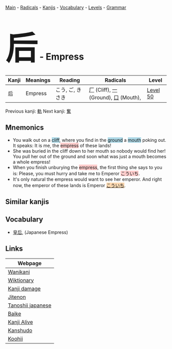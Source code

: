 <style> bigfont {font-size: 100px}</style>
[Main](../README.md) -
[Radicals](../radicals.md) -
[Kanjis](../kanjis.md) -
[Vocabulary](../vocabulary.md) -
[Levels](../levels.md) -
[Grammar](../grammar.md)
# <bigfont> 后</bigfont> - Empress 

| Kanji | Meanings | Reading | Radicals | Level |
| --- | --- | --- | --- | --- |
| 后 | Empress | こう, ご, きさき | [厂](../radicals/厂.md) (Cliff), [一](../radicals/一.md) (Ground), [口](../radicals/口.md) (Mouth),  | [Level 50](../levels/wk_level50.md) |

Previous kanji: [軌](軌.md) Next kanji: [奮](奮.md) 

## Mnemonics
 * You walk out on a <span style="background-color:#ADD8E6"> cliff</span>, where you find in the <span style="background-color:#ADD8E6"> ground</span> a <span style="background-color:#ADD8E6"> mouth</span> poking out. It speaks: It is me, the <span style="background-color:#ffcccb"> empress</span> of these lands!
* She was buried in the cliff down to her mouth so nobody would find her! You pull her out of the ground and soon what was just a mouth becomes a whole empress!
* When you finish unburying the <span style="background-color:#ffcccb"> empress</span>, the first thing she says to you is: Please, you must hurry and take me to Emperor <span style="background-color:#ffcccb"> こういち</span>.
* It's only natural the empress would want to see her emperor. And right now, the emperor of these lands is Emperor <span style="background-color:#fed8b1"> [こういち](https://jisho.org/search/こういち)</span>.


## Similar kanjis
 


## Vocabulary
 * [皇后](../vocabulary/后.md), (Japanese Empress)



## Links 

| Webpage |
| --- |
| [Wanikani          ](https://www.wanikani.com/kanji/后) |
| [Wiktionary        ](https://en.wiktionary.org/wiki/后) |
| [Kanji damage      ](http://www.kanjidamage.com/kanji/search?utf8=✓&q=后) |
| [Jitenon           ](https://jitenon.com/kanji/后) |
| [Tanoshii japanese ](https://www.tanoshiijapanese.com/dictionary/kanji.cfm?k=后) |
| [Baike             ](https://baike.baidu.com/item/后) |
| [Kanji Alive       ](https://app.kanjialive.com/后) |
| [Kanshudo          ](https://www.kanshudo.com/searchmn?q=后) |
| [Koohii            ](https://kanji.koohii.com/study/kanji/后) |
